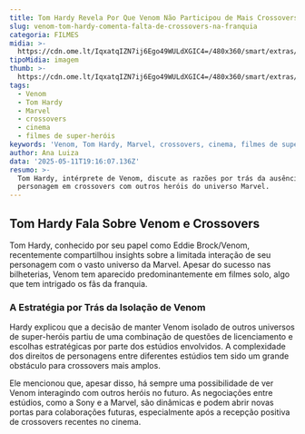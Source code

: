 ```yaml
---
title: Tom Hardy Revela Por Que Venom Não Participou de Mais Crossovers
slug: venom-tom-hardy-comenta-falta-de-crossovers-na-franquia
categoria: FILMES
midia: >-
  https://cdn.ome.lt/IqxatqIZN7ij6Ego49WULdXGIC4=/480x360/smart/extras/conteudos/venom3variante_saEOHvI.jpg
tipoMidia: imagem
thumb: >-
  https://cdn.ome.lt/IqxatqIZN7ij6Ego49WULdXGIC4=/480x360/smart/extras/conteudos/venom3variante_saEOHvI.jpg
tags:
  - Venom
  - Tom Hardy
  - Marvel
  - crossovers
  - cinema
  - filmes de super-heróis
keywords: 'Venom, Tom Hardy, Marvel, crossovers, cinema, filmes de super-heróis'
author: Ana Luiza
data: '2025-05-11T19:16:07.136Z'
resumo: >-
  Tom Hardy, intérprete de Venom, discute as razões por trás da ausência do
  personagem em crossovers com outros heróis do universo Marvel.
---
```


## Tom Hardy Fala Sobre Venom e Crossovers

Tom Hardy, conhecido por seu papel como Eddie Brock/Venom, recentemente compartilhou insights sobre a limitada interação de seu personagem com o vasto universo da Marvel. Apesar do sucesso nas bilheterias, Venom tem aparecido predominantemente em filmes solo, algo que tem intrigado os fãs da franquia.

### A Estratégia por Trás da Isolação de Venom

Hardy explicou que a decisão de manter Venom isolado de outros universos de super-heróis partiu de uma combinação de questões de licenciamento e escolhas estratégicas por parte dos estúdios envolvidos. A complexidade dos direitos de personagens entre diferentes estúdios tem sido um grande obstáculo para crossovers mais amplos.

Ele mencionou que, apesar disso, há sempre uma possibilidade de ver Venom interagindo com outros heróis no futuro. As negociações entre estúdios, como a Sony e a Marvel, são dinâmicas e podem abrir novas portas para colaborações futuras, especialmente após a recepção positiva de crossovers recentes no cinema.
